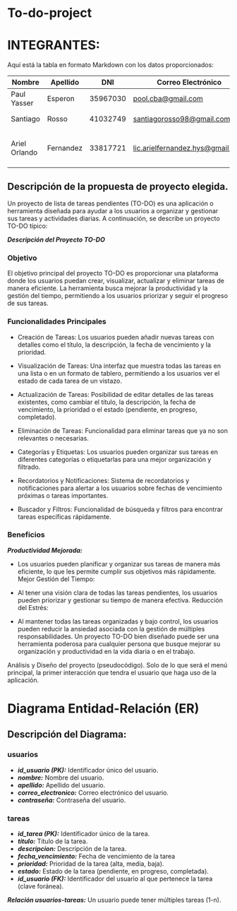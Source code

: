 # To-do-project

# INTEGRANTES:

Aquí está la tabla en formato Markdown con los datos proporcionados:

|         Nombre        |        Apellido       |      DNI     |            Correo Electrónico           |                   Github                  |
|-----------------------|-----------------------|--------------|-----------------------------------------|-------------------------------------------|
|       Paul Yasser     |       Esperon         |  35967030    |   pool.cba@gmail.com                    |  [https://github.com/PaulBlack91](https://github.com/PaulBlack91) |
|       Santiago        |        Rosso          |  41032749     |   santiagorosso98@gmail.com             |  [https://github.com/SantiRosso](https://github.com/SantiRosso) |
|       Ariel Orlando        |        Fernandez          |  33817721     |   lic.arielfernandez.hys@gmail.com             |  [https://github.com/fernandez-ariel](https://github.com/fernandez-ariel) |


## Descripción de la propuesta de proyecto elegida.


Un proyecto de lista de tareas pendientes (TO-DO) es una aplicación o herramienta diseñada para ayudar a los usuarios a organizar y gestionar sus tareas y actividades diarias. A continuación, se describe un proyecto TO-DO típico:

***Descripción del Proyecto TO-DO***

### Objetivo
El objetivo principal del proyecto TO-DO es proporcionar una plataforma donde los usuarios puedan crear, visualizar, actualizar y eliminar tareas de manera eficiente. La herramienta busca mejorar la productividad y la gestión del tiempo, permitiendo a los usuarios priorizar y seguir el progreso de sus tareas.

### Funcionalidades Principales
- Creación de Tareas:
Los usuarios pueden añadir nuevas tareas con detalles como el título, la descripción, la fecha de vencimiento y la prioridad.
- Visualización de Tareas:
Una interfaz que muestra todas las tareas en una lista o en un formato de tablero, permitiendo a los usuarios ver el estado de cada tarea de un vistazo.

- Actualización de Tareas:
Posibilidad de editar detalles de las tareas existentes, como cambiar el título, la descripción, la fecha de vencimiento, la prioridad o el estado (pendiente, en progreso, completado).

- Eliminación de Tareas:
Funcionalidad para eliminar tareas que ya no son relevantes o necesarias.

- Categorías y Etiquetas:
Los usuarios pueden organizar sus tareas en diferentes categorías o etiquetarlas para una mejor organización y filtrado.

- Recordatorios y Notificaciones:
Sistema de recordatorios y notificaciones para alertar a los usuarios sobre fechas de vencimiento próximas o tareas importantes.

- Buscador y Filtros:
Funcionalidad de búsqueda y filtros para encontrar tareas específicas rápidamente.



### Beneficios

***Productividad Mejorada:***

- Los usuarios pueden planificar y organizar sus tareas de manera más eficiente, lo que les permite cumplir sus objetivos más rápidamente.
Mejor Gestión del Tiempo:

- Al tener una visión clara de todas las tareas pendientes, los usuarios pueden priorizar y gestionar su tiempo de manera efectiva.
Reducción del Estrés:

- Al mantener todas las tareas organizadas y bajo control, los usuarios pueden reducir la ansiedad asociada con la gestión de múltiples responsabilidades.
Un proyecto TO-DO bien diseñado puede ser una herramienta poderosa para cualquier persona que busque mejorar su organización y productividad en la vida diaria o en el trabajo. 

Análisis y Diseño del proyecto (pseudocódigo). Solo de lo que será el menú principal, la primer interacción que tendra el usuario que haga uso de la aplicación.





# Diagrama Entidad-Relación (ER)

## Descripción del Diagrama:

### usuarios

- ***id_usuario (PK):*** Identificador único del usuario.
- ***nombre:*** Nombre del usuario.
- ***apellido:*** Apellido del usuario.
- ***correo_electronico:*** Correo electrónico del usuario.
- ***contraseña:*** Contraseña del usuario.

### tareas

- ***id_tarea (PK):*** Identificador único de la tarea.
- ***titulo:*** Título de la tarea.
- ***descripcion:*** Descripción de la tarea.
- ***fecha_vencimiento:*** Fecha de vencimiento de la tarea
- ***prioridad:*** Prioridad de la tarea (alta, media, baja).
- ***estado:*** Estado de la tarea (pendiente, en progreso, completada).
- ***id_usuario (FK):*** Identificador del usuario al que pertenece la tarea (clave foránea).

***Relación usuarios-tareas:*** Un usuario puede tener múltiples tareas (1-n).
